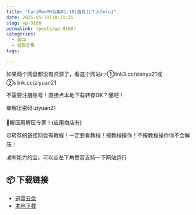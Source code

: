 ```yaml
---
title: "CariManMH合集01-10[道具][个人Solo]"
date: 2025-05-19T18:21:25
slug: wp-9168
permalink: /posts/wp-9168/
categories:
  - 盖📺
  - 恰饭合集
tags:

---
```


如果两个网盘都没有资源了，看这个网站👉①link3.cc/xianyu21或②vlink.cc/ziyuan21

不需要注册账号！直接点本地下载转存OK？懂吧！

🟢解压密码:ziyuan21

🔵解压用解压专家！(应用商店有)

🟡转存的链接网盘有教程！一定要看教程！按教程操作！不按教程操作你不会解压！

💰🈶能力的宝，可以点左下角赞赏支持一下网站运行

## 📦 下载链接
- [迅雷云盘](https://blziyuan21.com/pay-download/9168?key=eaa62842dd&down_id=0)
- [本地下载](https://blziyuan21.com/pay-download/9168?key=eaa62842dd&down_id=1)


